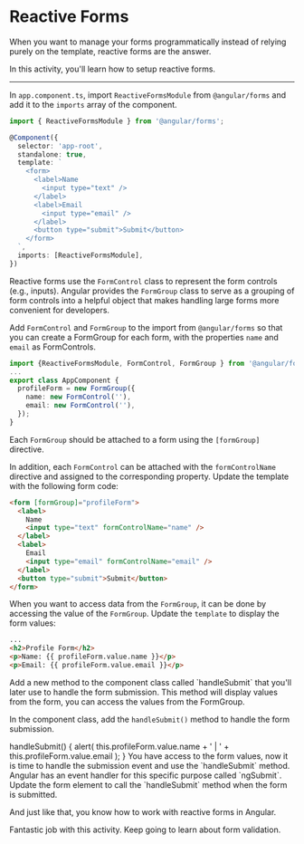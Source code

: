# Reactive Forms

When you want to manage your forms programmatically instead of relying purely on the template, reactive forms are the answer.

In this activity, you'll learn how to setup reactive forms.

<hr>

<docs-workflow>

<docs-step title="Import `ReactiveForms` module">

In `app.component.ts`, import `ReactiveFormsModule` from `@angular/forms` and add it to the `imports` array of the component.

```ts
import { ReactiveFormsModule } from '@angular/forms';

@Component({
  selector: 'app-root',
  standalone: true,
  template: `
    <form>
      <label>Name
        <input type="text" />
      </label>
      <label>Email
        <input type="email" />
      </label>
      <button type="submit">Submit</button>
    </form>
  `,
  imports: [ReactiveFormsModule],
})
```

</docs-step>

<docs-step title="Create the `FormGroup` object with FormControls">

Reactive forms use the `FormControl` class to represent the form controls (e.g., inputs). Angular provides the `FormGroup` class to serve as a grouping of form controls into a helpful object that makes handling large forms more convenient for developers.

Add `FormControl` and `FormGroup` to the import from `@angular/forms` so that you can create a FormGroup for each form, with the properties `name` and `email` as FormControls.

```ts
import {ReactiveFormsModule, FormControl, FormGroup } from '@angular/forms';
...
export class AppComponent {
  profileForm = new FormGroup({
    name: new FormControl(''),
    email: new FormControl(''),
  });
}
```

</docs-step>

<docs-step title="Link the FormGroup and FormControls to the form">

Each `FormGroup` should be attached to a form using the `[formGroup]` directive.

In addition, each `FormControl` can be attached with the `formControlName` directive and assigned to the corresponding property. Update the template with the following form code:

```html
<form [formGroup]="profileForm">
  <label>
    Name
    <input type="text" formControlName="name" />
  </label>
  <label>
    Email
    <input type="email" formControlName="email" />
  </label>
  <button type="submit">Submit</button>
</form>
```

</docs-step>

<docs-step title="Handle update to the form">

When you want to access data from the `FormGroup`, it can be done by accessing the value of the `FormGroup`. Update the `template` to display the form values:

```html
...
<h2>Profile Form</h2>
<p>Name: {{ profileForm.value.name }}</p>
<p>Email: {{ profileForm.value.email }}</p>
```

</docs-step>

<docs-step title="Access FormGroup values">
Add a new method to the component class called `handleSubmit` that you'll later use to handle the form submission.
This method will display values from the form, you can access the values from the FormGroup.

In the component class, add the `handleSubmit()` method to handle the form submission.

<docs-code language="ts">
handleSubmit() {
  alert(
    this.profileForm.value.name + ' | ' + this.profileForm.value.email
  );
}
</docs-code>
</docs-step>

<docs-step title="Add `ngSubmit` to the form">
You have access to the form values, now it is time to handle the submission event and use the `handleSubmit` method.
Angular has an event handler for this specific purpose called `ngSubmit`. Update the form element to call the `handleSubmit` method when the form is submitted.

<docs-code language="html" highlight="[3]">
<form
  [formGroup]="profileForm"
  (ngSubmit)="handleSubmit()">
</docs-code>

</docs-step>

</docs-workflow>

And just like that, you know how to work with reactive forms in Angular.

Fantastic job with this activity. Keep going to learn about form validation.
